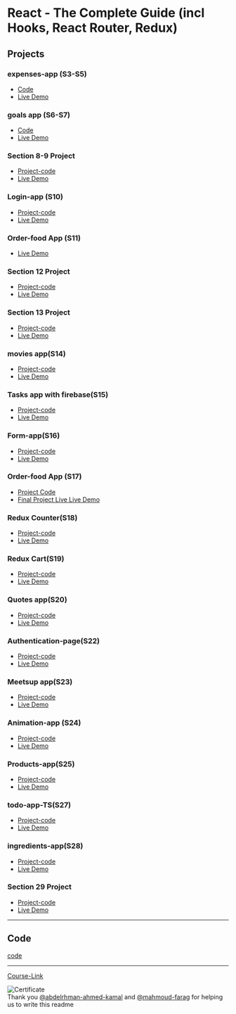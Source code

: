 # React - The Complete Guide (incl Hooks, React Router, Redux)

## Projects

### expenses-app (S3-S5)

- [Code](./Projects/Expenses-app/)
- [Live Demo](https://expense05.netlify.app/)

### goals app (S6-S7)

- [Code](./Projects/goals-app/)
- [Live Demo](https://course-goal05.netlify.app/)

### Section 8-9 Project

- [Project-code](./Projects/section-8-9-project)
- [Live Demo](https://users-list05.netlify.app/)

### Login-app (S10)

- [Project-code](./Projects/Login-app-s10/)
- [Live Demo](https://login05.netlify.app/)

### Order-food App (S11)

- [Live Demo](https://food-order05.netlify.app/)

### Section 12 Project
<!-- Hi -->
- [Project-code](./Projects/S12-project)
- [Live Demo](https://hi05.netlify.app/)

### Section 13 Project
<!-- Class Section -->
- [Project-code](./Projects/S13-project)
- [Live Demo](https://class05.netlify.app/)

### movies app(S14)

- [Project-code](./Projects/movies-app)
- [Live Demo](https://movieso5.netlify.app/)

### Tasks app with firebase(S15)

- [Project-code](./Projects/task-app-firbase/)
- [Live Demo](https://tasks05.netlify.app/)

### Form-app(S16)

- [Project-code](./Projects/form-app)
- [Live Demo](https://form05.netlify.app/)

### Order-food App (S17)

- [Project Code](./Projects/order-food-app/S17-project/)
- [Final Project Live Live Demo](https://food-order05.netlify.app/)

### Redux Counter(S18)

- [Project-code](./Projects/redux-counter)
- [Live Demo](https://redux-counter05.netlify.app/)

### Redux Cart(S19)

- [Project-code](./Projects/redux-cart)
- [Live Demo](https://redux-cart05.netlify.app/)

### Quotes app(S20)

- [Project-code](./Projects/quotes-app)
- [Live Demo](https://quotes05.netlify.app/quotes)

### Authentication-page(S22)

- [Project-code](./Projects/Authentication-page)
- [Live Demo](https://authentication-page05.netlify.app/)

### Meetsup app(S23)

- [Project-code](./Projects/meetsup-app)
- [Live Demo]()

### Animation-app (S24)

- [Project-code](./Projects/animation-app/animations--02/)
- [Live Demo](https://animations05.netlify.app/)

### Products-app(S25)

- [Project-code](./Projects/Products-app)
- [Live Demo](https://products05.netlify.app/)

### todo-app-TS(S27)

- [Project-code](./Projects/todo-app-TS)
- [Live Demo]()

### ingredients-app(S28)

- [Project-code](./Projects/ingredients-app/)
- [Live Demo]()

### Section 29 Project

- [Project-code](./Projects/Section-29/)
- [Live Demo]()

---

## Code

[code](Code)

---

[Course-Link](https://www.udemy.com/course/react-the-complete-guide-incl-redux/)<br>

![Certificate](https://via.placeholder.com/468x300?text=Certificate+Here)
<br>
Thank you [@abdelrhman-ahmed-kamal](https://github.com/Abdelrhman-ahmed-kamal) and [@mahmoud-farag](https://github.com/mahmoud-farag) for helping us to write this readme
